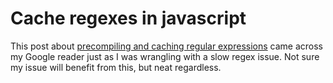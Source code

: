 # Cache regexes in javascript

This post about <a href="http://blogs.sun.com/greimer/entry/pre_compile_and_cache_yer">precompiling and caching regular expressions</a> came across my Google reader just as I was wrangling with a slow regex issue. Not sure my issue will benefit from this, but neat regardless.